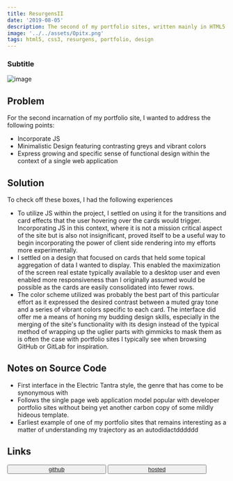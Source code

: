 ```yaml
---
title: ResurgensII
date: '2019-08-05'
description: The second of my portfolio sites, written mainly in HTML5 and CSS3, the first to feature my design acumen coming into its own while also maintaining a simple to use and understand interface.
image: '../../assets/Opitx.png'
tags: html5, css3, resurgens, portfolio, design
---
```


### Subtitle

![image](url)

## Problem

For the second incarnation of my portfolio site, I wanted to address the following points:

- Incorporate JS
- Minimalistic Design featuring contrasting greys and vibrant colors
- Express growing and specific sense of functional design within the context of a single web application

## Solution

To check off these boxes, I had the following experiences

- To utilize JS within the project, I settled on using it for the transitions and card effects that the user hovering over the cards would trigger. Incorporating JS in this context, where it is not a mission critical aspect of the site but is also not insignificant, proved itself to be a useful way to begin incorporating the power of client side rendering into my efforts more experimentally.
- I settled on a design that focused on cards that held some topical aggregation of data I wanted to display. This enabled the maximization of the screen real estate typically available to a desktop user and even enabled more responsiveness than I originally assumed would be possible as the cards are easily consolidated into fewer rows.
- The color scheme utilized was probably the best part of this particular effort as it expressed the desired contrast between a muted gray tone and a series of vibrant colors specific to each card. The interface did offer me a means of honing my budding design skills, especially in the merging of the site's functionality with its design instead of the typical method of wrapping up the uglier parts with gimmicks to mask them as is often the case with portfolio sites I typically see when browsing GitHub or GitLab for inspiration.

## Notes on Source Code
- First interface in the Electric Tantra style, the genre that has come to be synonymous with 
- Follows the single page web application model popular with developer portfolio sites without being yet another carbon copy of some mildly hideous template.
- Earliest example of one of my portfolio sites that remains interesting as a matter of understanding my trajectory as an autodidactdddddd 
## Links

 <button style="width:45%;" className="nav-btn  ml-2">
    <a href="https://github.com/Thomashighbaugh/decommisioner">
    github
    </a>
 </button>
 <button style="width:45%;" className="nav-btn ml-2">
  <a href="https://not-another-devlog.netlify.com/">
    hosted
    </a>
 </button>           
